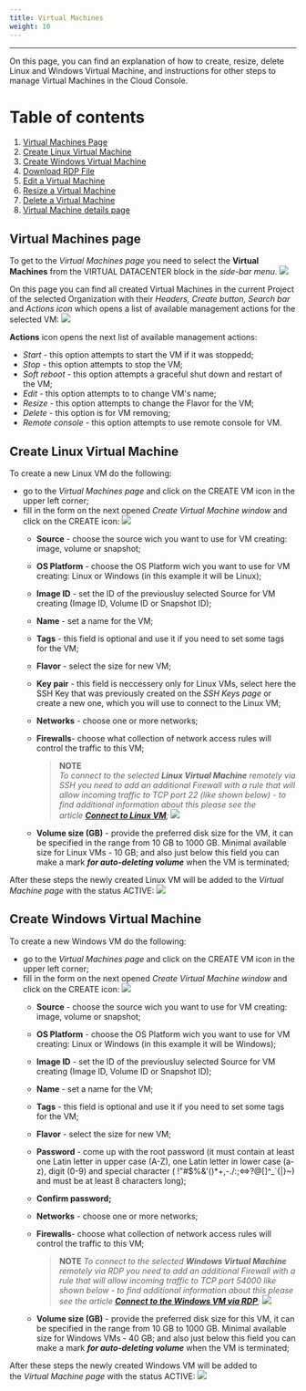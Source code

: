 ```yaml
---
title: Virtual Machines
weight: 10
---
```

___
On this page, you can find an explanation of how to create, resize, delete Linux and Windows Virtual Machine, and instructions for other steps to manage Virtual Machines in the Cloud Console.

# Table of contents
1. [Virtual Machines Page](https://kb.ventuscloud.eu/knowledge/linux-virtual-machines#about-vm-page)
1. [Create Linux Virtual Machine](https://kb.ventuscloud.eu/knowledge/virtual-machines#create-linux-vm)
1. [Create Windows Virtual Machine](https://kb.ventuscloud.eu/knowledge/virtual-machines#create-windows-vm)
1. [Download RDP File](https://kb.ventuscloud.eu/knowledge/virtual-machines#rdp-file)
1. [Edit a Virtual Machine](https://kb.ventuscloud.eu/knowledge/linux-virtual-machines#edit-vm)
1. [Resize a Virtual Machine](https://kb.ventuscloud.eu/knowledge/linux-virtual-machines#resize-vm)
1. [Delete a Virtual Machine](https://kb.ventuscloud.eu/knowledge/linux-virtual-machines#delete-vm)
1. [Virtual Machine details page](https://kb.ventuscloud.eu/knowledge/linux-virtual-machines#vm-details-page)

## Virtual Machines page
To get to the *Virtual Machines page* you need to select the **Virtual Machines** from the VIRTUAL DATACENTER block in the *side-bar menu*.
![](../../assets/images/vms/1-vm.png?classes=border,shadow)  

On this page you can find all created Virtual Machines in the current Project of the selected Organization with their *Headers, Create button, Search bar* and *Actions icon* which opens a list of available management actions for the selected VM:
![](../../assets/images/vms/1-vm.png?classes=border,shadow)   

**Actions** icon opens the next list of available management actions:
- *Start* - this option attempts to start the VM if it was stoppedd; 
- *Stop* - this option attempts to stop the VM;
- *Soft reboot* - this option attempts a graceful shut down and restart of the VM;
- *Edit* - this option attempts to to change VM's name;
- *Resize* - this option attempts to change the Flavor for the VM;
- *Delete* - this option is for VM removing;
- *Remote console* - this option attempts to use remote console for VM.

## Create Linux Virtual Machine
To create a new Linux VM do the following:
- go to the *Virtual Machines page* and click on the CREATE VM icon in the upper left corner;
- fill in the form on the next opened *Create Virtual Machine window* and click on the CREATE icon:
![](../../assets/images/vms/3-vm.png?classes=border,shadow)
  - **Source** - choose the source wich you want to use for VM creating: image, volume or snapshot;
  - **OS Platform** - choose the OS Platform wich you want to use for VM creating: Linux or Windows (in this example it will be Linux);
  - **Image ID** - set the ID of the previousluy selected Source for VM creating (Image ID, Volume ID or Snapshot ID); 
  - **Name** - set a name for the VM;
  - **Tags** - this field is optional and use it if you need to set some tags for the VM; 
  - **Flavor** - select the size for new VM;
  - **Key pair** - this field is neccessery only for Linux VMs, select here the SSH Key that was previously created on the *SSH Keys page* or create a new one, which you will use to connect to the Linux VM;
  - **Networks** - choose one or more networks;
  - **Firewalls**- choose what collection of network access rules will control the traffic to this VM;  
    >**NOTE**  
    *To connect to the selected **Linux Virtual Machine** remotely via SSH you need to add an additional Firewall with a rule that will allow incoming traffic to TCP port 22 (like shown below) - to find additional information about this please see the article **[Connect to Linux VM](https://kb.ventuscloud.eu/knowledge/connect-vm-by-ssh)**;*
    ![](../../assets/images/vms/4-vm.png?classes=border,shadow)

  - **Volume size (GB)** - provide the preferred disk size for the VM, it can be specified in the range from 10 GB to 1000 GB. Minimal available size for Linux VMs - 10 GB; and also just below this field you can make a mark ***for auto-deleting volume*** when the VM is terminated;   

After these steps the newly created Linux VM will be added to the *Virtual Machine page* with the status ACTIVE:
![](../../assets/images/vms/6-vm.png?classes=border,shadow)


## Create Windows Virtual Machine
To create a new Windows VM do the following:
- go to the *Virtual Machines page* and click on the CREATE VM icon in the upper left corner;
- fill in the form on the next opened *Create Virtual Machine window* and click on the CREATE icon:
![](../../assets/images/vms/7-vm.png?classes=border,shadow)
  - **Source** - choose the source wich you want to use for VM creating: image, volume or snapshot;
  - **OS Platform** - choose the OS Platform wich you want to use for VM creating: Linux or Windows (in this example it will be Windows);
  - **Image ID** - set the ID of the previousluy selected Source for VM creating (Image ID, Volume ID or Snapshot ID); 
  - **Name** - set a name for the VM;
  - **Tags** - this field is optional and use it if you need to set some tags for the VM; 
  - **Flavor** - select the size for new VM;
  - **Password** - come up with the root password (it must contain at least one Latin letter in upper case (A-Z), one Latin letter in lower case (a-z), digit (0-9) and special character ( !"#$%&'()\*+,-./:;<=>?@[]^\_`{|}~) and must be at least 8 characters long);
  - **Confirm password;**
  - **Networks** - choose one or more networks;
  - **Firewalls**- choose what collection of network access rules will control the traffic to this VM; 
    >**NOTE** 
    *To connect to the selected **Windows Virtual Machine** remotely via RDP you need to add an additional Firewall with a rule that will allow incoming traffic to TCP port 54000 like shown below - to find additional information about this please see the article **[Connect to the Windows VM via RDP](https://kb.ventuscloud.eu/knowledge/connect-windows-vm)**;*
    ![](../../assets/images/vms/5-vm.png?classes=border,shadow)

  - **Volume size (GB)** - provide the preferred disk size for this VM, it can be specified in the range from 10 GB to 1000 GB. Minimal available size for Windows VMs - 40 GB; and also just below this field you can make a mark ***for auto-deleting volume*** when the VM is terminated;   

After these steps the newly created Windows VM will be added to the *Virtual Machine page* with the status ACTIVE:
![](../../assets/images/vms/6-vm.png?classes=border,shadow)




    


